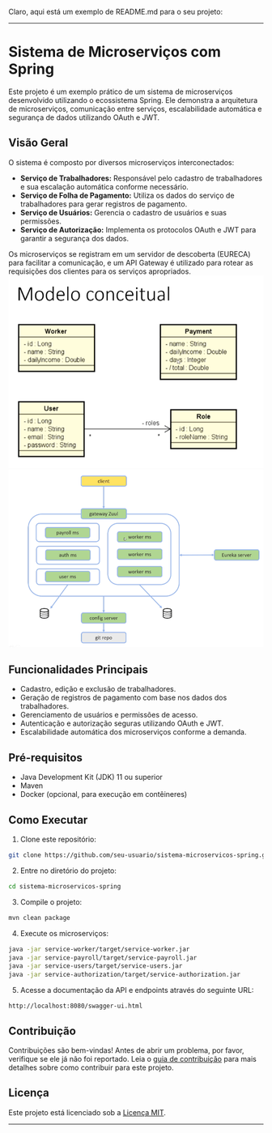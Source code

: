 Claro, aqui está um exemplo de README.md para o seu projeto:

---

# Sistema de Microserviços com Spring

Este projeto é um exemplo prático de um sistema de microserviços desenvolvido utilizando o ecossistema Spring. Ele demonstra a arquitetura de microserviços, comunicação entre serviços, escalabilidade automática e segurança de dados utilizando OAuth e JWT.

## Visão Geral

O sistema é composto por diversos microserviços interconectados:

- **Serviço de Trabalhadores:** Responsável pelo cadastro de trabalhadores e sua escalação automática conforme necessário.
- **Serviço de Folha de Pagamento:** Utiliza os dados do serviço de trabalhadores para gerar registros de pagamento.
- **Serviço de Usuários:** Gerencia o cadastro de usuários e suas permissões.
- **Serviço de Autorização:** Implementa os protocolos OAuth e JWT para garantir a segurança dos dados.

Os microserviços se registram em um servidor de descoberta (EURECA) para facilitar a comunicação, e um API Gateway é utilizado para rotear as requisições dos clientes para os serviços apropriados.
![Modelo Conceitual](modelo-conceitual.png)
![Microsservicos](modelo-microsservicos.png)

## Funcionalidades Principais

- Cadastro, edição e exclusão de trabalhadores.
- Geração de registros de pagamento com base nos dados dos trabalhadores.
- Gerenciamento de usuários e permissões de acesso.
- Autenticação e autorização seguras utilizando OAuth e JWT.
- Escalabilidade automática dos microserviços conforme a demanda.

## Pré-requisitos

- Java Development Kit (JDK) 11 ou superior
- Maven
- Docker (opcional, para execução em contêineres)

## Como Executar

1. Clone este repositório:

```bash
git clone https://github.com/seu-usuario/sistema-microservicos-spring.git
```

2. Entre no diretório do projeto:

```bash
cd sistema-microservicos-spring
```

3. Compile o projeto:

```bash
mvn clean package
```

4. Execute os microserviços:

```bash
java -jar service-worker/target/service-worker.jar
java -jar service-payroll/target/service-payroll.jar
java -jar service-users/target/service-users.jar
java -jar service-authorization/target/service-authorization.jar
```

5. Acesse a documentação da API e endpoints através do seguinte URL:

```
http://localhost:8080/swagger-ui.html
```

## Contribuição

Contribuições são bem-vindas! Antes de abrir um problema, por favor, verifique se ele já não foi reportado. Leia o [guia de contribuição](CONTRIBUTING.md) para mais detalhes sobre como contribuir para este projeto.

## Licença

Este projeto está licenciado sob a [Licença MIT](LICENSE).

---
